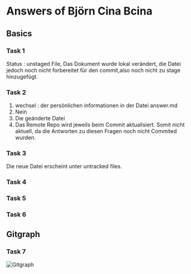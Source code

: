 # Answers of Björn Cina Bcina

## Basics
### Task 1
Status : unstaged File,
Das Dokument wurde lokal verändert, die Datei jedoch noch nicht forbereitet für den commit,also noch nicht zu stage hinzugefügt.

### Task 2
1. wechsel : der persönlichen informationen  in der Datei answer.md
2. Nein
3. Die geänderte Datei 
4. Das Remote Repo wird jeweils beim Commit aktualisiert. Somit nicht aktuell, da die Antworten zu diesen Fragen noch nicht Commited wurden. 

### Task 3
Die neue Datei erscheint unter untracked files.

### Task 4

### Task 5

### Task 6

## Gitgraph

### Task 7

![Gitgraph](img/gitgraph.svg)